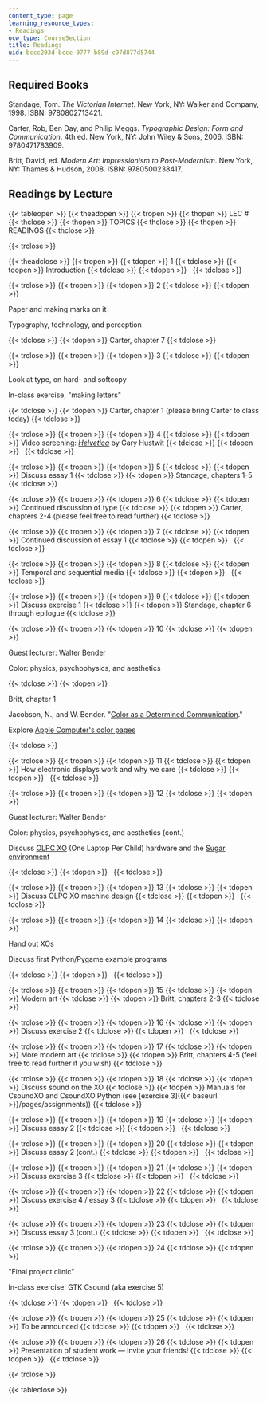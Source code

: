 ```yaml
---
content_type: page
learning_resource_types:
- Readings
ocw_type: CourseSection
title: Readings
uid: bccc203d-bccc-0777-b89d-c97d877d5744
---
```


Required Books
--------------

Standage, Tom. _The Victorian Internet_. New York, NY: Walker and Company, 1998. ISBN: 9780802713421.

Carter, Rob, Ben Day, and Philip Meggs. _Typographic Design: Form and Communication_. 4th ed. New York, NY: John Wiley & Sons, 2006. ISBN: 9780471783909.

Britt, David, ed. _Modern Art: Impressionism to Post-Modernism_. New York, NY: Thames & Hudson, 2008. ISBN: 9780500238417.

Readings by Lecture
-------------------

{{< tableopen >}}
{{< theadopen >}}
{{< tropen >}}
{{< thopen >}}
LEC #
{{< thclose >}}
{{< thopen >}}
TOPICS
{{< thclose >}}
{{< thopen >}}
READINGS
{{< thclose >}}

{{< trclose >}}

{{< theadclose >}}
{{< tropen >}}
{{< tdopen >}}
1
{{< tdclose >}}
{{< tdopen >}}
Introduction
{{< tdclose >}}
{{< tdopen >}}
 
{{< tdclose >}}

{{< trclose >}}
{{< tropen >}}
{{< tdopen >}}
2
{{< tdclose >}}
{{< tdopen >}}


Paper and making marks on it

Typography, technology, and perception


{{< tdclose >}}
{{< tdopen >}}
Carter, chapter 7
{{< tdclose >}}

{{< trclose >}}
{{< tropen >}}
{{< tdopen >}}
3
{{< tdclose >}}
{{< tdopen >}}


Look at type, on hard- and softcopy

In-class exercise, "making letters"


{{< tdclose >}}
{{< tdopen >}}
Carter, chapter 1 (please bring Carter to class today)
{{< tdclose >}}

{{< trclose >}}
{{< tropen >}}
{{< tdopen >}}
4
{{< tdclose >}}
{{< tdopen >}}
Video screening: [_Helvetica_](http://www.imdb.com/title/tt0847817/) by Gary Hustwit
{{< tdclose >}}
{{< tdopen >}}
 
{{< tdclose >}}

{{< trclose >}}
{{< tropen >}}
{{< tdopen >}}
5
{{< tdclose >}}
{{< tdopen >}}
Discuss essay 1
{{< tdclose >}}
{{< tdopen >}}
Standage, chapters 1-5
{{< tdclose >}}

{{< trclose >}}
{{< tropen >}}
{{< tdopen >}}
6
{{< tdclose >}}
{{< tdopen >}}
Continued discussion of type
{{< tdclose >}}
{{< tdopen >}}
Carter, chapters 2-4 (please feel free to read further)
{{< tdclose >}}

{{< trclose >}}
{{< tropen >}}
{{< tdopen >}}
7
{{< tdclose >}}
{{< tdopen >}}
Continued discussion of essay 1
{{< tdclose >}}
{{< tdopen >}}
 
{{< tdclose >}}

{{< trclose >}}
{{< tropen >}}
{{< tdopen >}}
8
{{< tdclose >}}
{{< tdopen >}}
Temporal and sequential media
{{< tdclose >}}
{{< tdopen >}}
 
{{< tdclose >}}

{{< trclose >}}
{{< tropen >}}
{{< tdopen >}}
9
{{< tdclose >}}
{{< tdopen >}}
Discuss exercise 1
{{< tdclose >}}
{{< tdopen >}}
Standage, chapter 6 through epilogue
{{< tdclose >}}

{{< trclose >}}
{{< tropen >}}
{{< tdopen >}}
10
{{< tdclose >}}
{{< tdopen >}}


Guest lecturer: Walter Bender

Color: physics, psychophysics, and aesthetics


{{< tdclose >}}
{{< tdopen >}}


Britt, chapter 1

Jacobson, N., and W. Bender. "[Color as a Determined Communication](http://ieeexplore.ieee.org/xpl/freeabs_all.jsp?arnumber=5387199)."

Explore [Apple Computer's color pages](http://web.archive.org/web/20101220202550/http://www.apple.com/pro/color/)


{{< tdclose >}}

{{< trclose >}}
{{< tropen >}}
{{< tdopen >}}
11
{{< tdclose >}}
{{< tdopen >}}
How electronic displays work and why we care
{{< tdclose >}}
{{< tdopen >}}
 
{{< tdclose >}}

{{< trclose >}}
{{< tropen >}}
{{< tdopen >}}
12
{{< tdclose >}}
{{< tdopen >}}


Guest lecturer: Walter Bender

Color: physics, psychophysics, and aesthetics (cont.)

Discuss [OLPC XO](http://www.laptop.org/) (One Laptop Per Child) hardware and the [Sugar environment](http://wiki.laptop.org/go/Category:Sugar)


{{< tdclose >}}
{{< tdopen >}}
 
{{< tdclose >}}

{{< trclose >}}
{{< tropen >}}
{{< tdopen >}}
13
{{< tdclose >}}
{{< tdopen >}}
Discuss OLPC XO machine design
{{< tdclose >}}
{{< tdopen >}}
 
{{< tdclose >}}

{{< trclose >}}
{{< tropen >}}
{{< tdopen >}}
14
{{< tdclose >}}
{{< tdopen >}}


Hand out XOs

Discuss first Python/Pygame example programs


{{< tdclose >}}
{{< tdopen >}}
 
{{< tdclose >}}

{{< trclose >}}
{{< tropen >}}
{{< tdopen >}}
15
{{< tdclose >}}
{{< tdopen >}}
Modern art
{{< tdclose >}}
{{< tdopen >}}
Britt, chapters 2-3
{{< tdclose >}}

{{< trclose >}}
{{< tropen >}}
{{< tdopen >}}
16
{{< tdclose >}}
{{< tdopen >}}
Discuss exercise 2
{{< tdclose >}}
{{< tdopen >}}
 
{{< tdclose >}}

{{< trclose >}}
{{< tropen >}}
{{< tdopen >}}
17
{{< tdclose >}}
{{< tdopen >}}
More modern art
{{< tdclose >}}
{{< tdopen >}}
Britt, chapters 4-5 (feel free to read further if you wish)
{{< tdclose >}}

{{< trclose >}}
{{< tropen >}}
{{< tdopen >}}
18
{{< tdclose >}}
{{< tdopen >}}
Discuss sound on the XO
{{< tdclose >}}
{{< tdopen >}}
Manuals for CsoundXO and CsoundXO Python (see [exercise 3]({{< baseurl >}}/pages/assignments))
{{< tdclose >}}

{{< trclose >}}
{{< tropen >}}
{{< tdopen >}}
19
{{< tdclose >}}
{{< tdopen >}}
Discuss essay 2
{{< tdclose >}}
{{< tdopen >}}
 
{{< tdclose >}}

{{< trclose >}}
{{< tropen >}}
{{< tdopen >}}
20
{{< tdclose >}}
{{< tdopen >}}
Discuss essay 2 (cont.)
{{< tdclose >}}
{{< tdopen >}}
 
{{< tdclose >}}

{{< trclose >}}
{{< tropen >}}
{{< tdopen >}}
21
{{< tdclose >}}
{{< tdopen >}}
Discuss exercise 3
{{< tdclose >}}
{{< tdopen >}}
 
{{< tdclose >}}

{{< trclose >}}
{{< tropen >}}
{{< tdopen >}}
22
{{< tdclose >}}
{{< tdopen >}}
Discuss exercise 4 / essay 3
{{< tdclose >}}
{{< tdopen >}}
 
{{< tdclose >}}

{{< trclose >}}
{{< tropen >}}
{{< tdopen >}}
23
{{< tdclose >}}
{{< tdopen >}}
Discuss essay 3 (cont.)
{{< tdclose >}}
{{< tdopen >}}
 
{{< tdclose >}}

{{< trclose >}}
{{< tropen >}}
{{< tdopen >}}
24
{{< tdclose >}}
{{< tdopen >}}


"Final project clinic"

In-class exercise: GTK Csound (aka exercise 5)


{{< tdclose >}}
{{< tdopen >}}
 
{{< tdclose >}}

{{< trclose >}}
{{< tropen >}}
{{< tdopen >}}
25
{{< tdclose >}}
{{< tdopen >}}
To be announced
{{< tdclose >}}
{{< tdopen >}}
 
{{< tdclose >}}

{{< trclose >}}
{{< tropen >}}
{{< tdopen >}}
26
{{< tdclose >}}
{{< tdopen >}}
Presentation of student work — invite your friends!
{{< tdclose >}}
{{< tdopen >}}
 
{{< tdclose >}}

{{< trclose >}}

{{< tableclose >}}